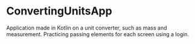 # ConvertingUnitsApp
Application made in Kotlin on a unit converter, such as mass and measurement. Practicing passing elements for each screen using a login.
